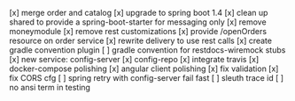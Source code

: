 [x] merge order and catalog
[x] upgrade to spring boot 1.4
[x] clean up shared to provide a spring-boot-starter for messaging only
[x] remove moneymodule
[x] remove rest customizations
[x] provide /openOrders resource on order service
[x] rewrite delivery to use rest calls
[x] create gradle convention plugin
  [ ] gradle convention for restdocs-wiremock stubs
[x] new service: config-server
[x] config-repo
[x] integrate travis
[x] docker-compose polishing
[x] angular client polishing
[x] fix validation
[x] fix CORS cfg
[ ] spring retry with config-server fail fast
[ ] sleuth trace id
[ ] no ansi term in testing
